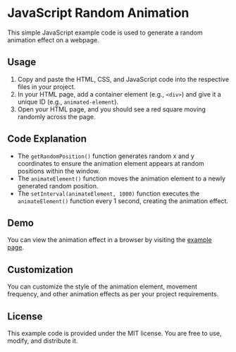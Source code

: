 # JavaScript Random Animation

This simple JavaScript example code is used to generate a random animation effect on a webpage.

## Usage

1. Copy and paste the HTML, CSS, and JavaScript code into the respective files in your project.
2. In your HTML page, add a container element (e.g., `<div>`) and give it a unique ID (e.g., `animated-element`).
3. Open your HTML page, and you should see a red square moving randomly across the page.

## Code Explanation

- The `getRandomPosition()` function generates random x and y coordinates to ensure the animation element appears at random positions within the window.
- The `animateElement()` function moves the animation element to a newly generated random position.
- The `setInterval(animateElement, 1000)` function executes the `animateElement()` function every 1 second, creating the animation effect.

## Demo

You can view the animation effect in a browser by visiting the [example page](index.html).

## Customization

You can customize the style of the animation element, movement frequency, and other animation effects as per your project requirements.

## License

This example code is provided under the MIT license. You are free to use, modify, and distribute it.
